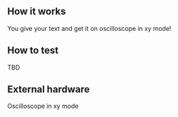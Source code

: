 <!---

This file is used to generate your project datasheet. Please fill in the information below and delete any unused
sections.

You can also include images in this folder and reference them in the markdown. Each image must be less than
512 kb in size, and the combined size of all images must be less than 1 MB.
-->

## How it works

You give your text and get it on oscilloscope in xy mode!
## How to test

TBD

## External hardware

Oscilloscope in xy mode
